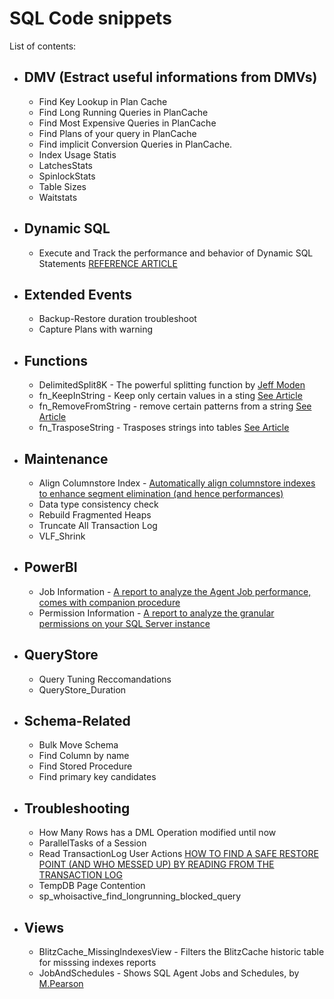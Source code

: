 # SQL Code snippets

List of contents:

* ## DMV (Estract useful informations from DMVs)
  - Find Key Lookup in Plan Cache
  - Find Long Running Queries in PlanCache
  - Find Most Expensive Queries in PlanCache
  - Find Plans of your query in PlanCache
  - Find implicit Conversion Queries in PlanCache.
  - Index Usage Statis
  - LatchesStats
  - SpinlockStats
  - Table Sizes
  - Waitstats

* ## Dynamic SQL
  - Execute and Track the performance and behavior of Dynamic SQL Statements
    [REFERENCE ARTICLE](https://tsql.tech/tracking-dynamic-sql-performance-automatically-with-a-wrapper-on-sp_executesql-dynamic-sql-inception/)

* ## Extended Events
  - Backup-Restore duration troubleshoot
  - Capture Plans with warning

* ## Functions
  - DelimitedSplit8K - The powerful splitting function by [Jeff Moden](http://www.sqlservercentral.com/articles/Tally+Table/72993/)
  - fn_KeepInString - Keep only certain values in a sting [See Article](https://tsql.tech/a-quick-function-to-remove-or-keep-only-string-patterns-from-sql-server-strings/)
  - fn_RemoveFromString - remove certain patterns from a string [See Article](https://tsql.tech/a-quick-function-to-remove-or-keep-only-string-patterns-from-sql-server-strings/)
  - fn_TrasposeString - Trasposes strings into tables [See Article](https://tsql.tech/a-quick-function-to-remove-or-keep-only-string-patterns-from-sql-server-strings/)

* ## Maintenance
  - Align Columnstore Index - [Automatically align columnstore indexes to enhance segment elimination (and hence performances)](https://tsql.tech/a-script-to-automatically-align-columnstore-indexes-to-enhance-segment-elimination-and-hence-performances/)
  - Data type consistency check
  - Rebuild Fragmented Heaps
  - Truncate All Transaction Log
  - VLF_Shrink

* ## PowerBI
  - Job Information - [A report to analyze the Agent Job performance, comes with companion procedure](https://tsql.tech/a-powerbi-report-for-sql-server-agent-jobs/)
  - Permission Information - [A report to analyze the granular permissions on your SQL Server instance](https://tsql.tech/a-sql-server-permission-report-in-powerbi/)

* ## QueryStore
  - Query Tuning Reccomandations
  - QueryStore_Duration

* ## Schema-Related
  - Bulk Move Schema
  - Find Column by name
  - Find Stored Procedure
  - Find primary key candidates

* ## Troubleshooting
  - How Many Rows has a DML Operation modified until now
  - ParallelTasks of a Session
  - Read TransactionLog User Actions [HOW TO FIND A SAFE RESTORE POINT (AND WHO MESSED UP) BY READING FROM THE TRANSACTION LOG](https://tsql.tech/find-who-e-when-something-was-messed-up-in-order-to-restore-to-a-safe-point-using-the-transaction-log/)
  - TempDB Page Contention
  - sp_whoisactive_find_longrunning_blocked_query
  
* ## Views
  - BlitzCache_MissingIndexesView - Filters the BlitzCache historic table for misssing indexes reports
  - JobAndSchedules - Shows SQL Agent Jobs and Schedules, by [M.Pearson](http://www.sqlservercentral.com/scripts/Maintenance+and+Management/30381/)
